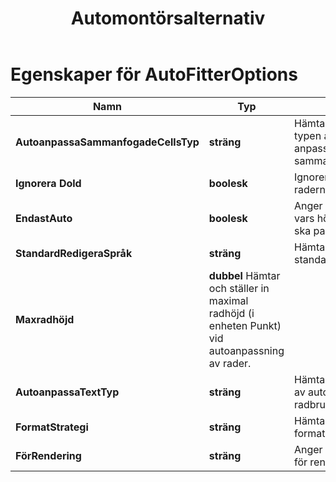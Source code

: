 ﻿---
title: Automontörsalternativ
second_title: Documen
linktitle: Automontörsalternativ
type: docs
url: /sv/auto-fitter-options/
keywords: Auto Fitter Options
description: Aspose.Cells Cloud REST API stöder hämta Excel-filer till olika typer av filformat. SDK stöder olika typer av utvecklingsspråk. Dessa inkluderar Android, C#, Go, Java, NodeJS, Perl, PHP, Python, Ruby och Swift.
weight: 79
kwords: Excel, Office Moln, REST API, Kalkylblad, PDF, CSV, Json, Markdown, Sparalternativ
---
# Egenskaper för AutoFitterOptions

Namn | Typ | Beskrivning | Anteckningar
------------ | ------------- | ------------- | -------------
**AutoanpassaSammanfogadeCellsTyp** | **sträng** | Hämtar och ställer in typen av automatisk anpassning av radhöjd för sammanslagna celler. |
**Ignorera Dold** | **boolesk** | Ignorerar de dolda raderna/kolumnerna. |
**EndastAuto** | **boolesk** | Anger om endast rader vars höjd inte är anpassad ska passa. |
**StandardRedigeraSpråk** | **sträng** | Hämtar eller ställer in standardredigeringsspråk. |
**Maxradhöjd** | **dubbel** Hämtar och ställer in maximal radhöjd (i enheten Punkt) vid autoanpassning av rader.
**AutoanpassaTextTyp** | **sträng** | Hämtar och anger typen av automatiskt anpassad radbruten text. |
**FormatStrategi** | **sträng** | Hämtar och ställer in den formaterade strategin. |
**FörRendering** | **sträng** | Anger om den är lämplig för renderingsändamål.
